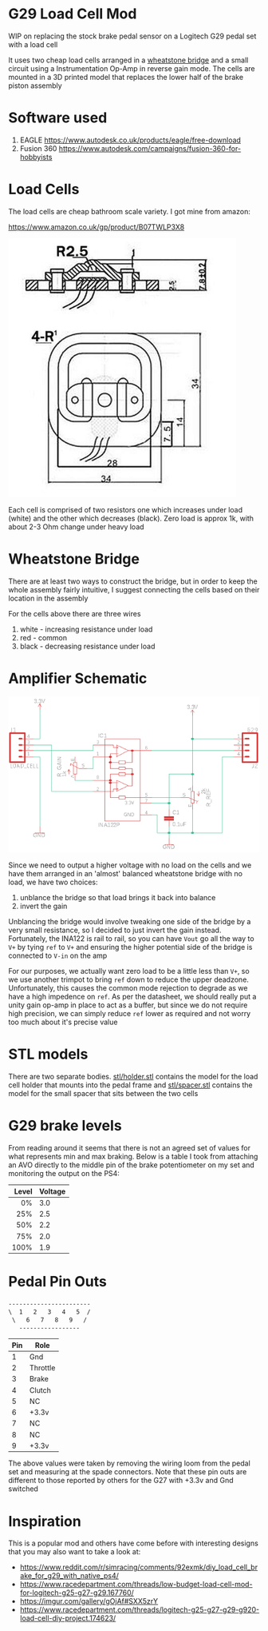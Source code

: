 # G29 Load Cell Mod

WIP on replacing the stock brake pedal sensor on a Logitech G29 pedal set with a load cell

It uses two cheap load cells arranged in a [wheatstone bridge](https://en.wikipedia.org/wiki/Wheatstone_bridge)
and a small circuit using a Instrumentation Op-Amp in reverse gain mode.  The cells are mounted in a 3D printed
model that replaces the lower half of the brake piston assembly

# Software used

1. EAGLE https://www.autodesk.co.uk/products/eagle/free-download
2. Fusion 360 https://www.autodesk.com/campaigns/fusion-360-for-hobbyists

# Load Cells

The load cells are cheap bathroom scale variety.  I got mine from amazon:

https://www.amazon.co.uk/gp/product/B07TWLP3X8

![load cell dimensions](img/loadcell.png)

Each cell is comprised of two resistors one which increases under load (white) and the 
other which decreases (black).  Zero load is approx 1k, with about 2-3 Ohm change under heavy load

# Wheatstone Bridge

There are at least two ways to construct the bridge, but in order to keep
the whole assembly fairly intuitive, I suggest connecting the cells based on their location in the assembly

For the cells above there are three wires

1. white - increasing resistance under load
2. red - common
3. black - decreasing resistance under load


# Amplifier Schematic

![amp schematic](img/amp_schematic.png)

Since we need to output a higher voltage with no load on the cells and we have 
them arranged in an 'almost' balanced wheatstone bridge with no load, 
we have two choices:

1. unblance the bridge so that load brings it back into balance
2. invert the gain

Unblancing the bridge would involve tweaking one side of the bridge by a very small
resistance, so I decided to just invert the gain instead.  Fortunately, the INA122 is
rail to rail, so you can have `Vout` go all the way to `V+` by tying `ref` to `V+`
and ensuring the higher potential side of the bridge is connected to `V-in` on the amp

For our purposes, we actually want zero load to be a little less than `V+`, so we 
use another trimpot to bring `ref` down to reduce the upper deadzone. Unfortunately,
this causes the common mode rejection to degrade as we have a high 
impedence on `ref`.  As per the datasheet, we should really put a unity gain op-amp
in place to act as a buffer, but since we do not require high precision, we can 
simply reduce `ref` lower as required and not worry too much about it's precise value

# STL models

There are two separate bodies.  [stl/holder.stl](stl/holder.stl) contains the model for the load cell holder
that mounts into the pedal frame and [stl/spacer.stl](stl/spacer.stl) contains the model for the small 
spacer that sits between the two cells

# G29 brake levels

From reading around it seems that there is not an agreed set of values for what represents
min and max braking.  Below is a table I took from attaching an AVO directly to the middle pin 
of the brake potentiometer on my set and monitoring the output on the PS4:

| Level | Voltage |
|------:|---------|
| 0%    | 3.0     |
| 25%   | 2.5     |
| 50%   | 2.2     |
| 75%   | 2.0     |
| 100%  | 1.9     |

# Pedal Pin Outs

    -----------------------
    \  1   2   3   4   5  /
     \   6   7   8   9   /
       -----------------

| Pin | Role
| --- | ---------
| 1   | Gnd
| 2   | Throttle
| 3   | Brake
| 4   | Clutch
| 5   | NC
| 6   | +3.3v
| 7   | NC
| 8   | NC
| 9   | +3.3v

The above values were taken by removing the wiring loom from the pedal set
and measuring at the spade connectors.
Note that these pin outs are different to those reported by others for the G27
with +3.3v and Gnd switched

# Inspiration

This is a popular mod and others have come before with interesting designs that you may also
want to take a look at:

- https://www.reddit.com/r/simracing/comments/92exmk/diy_load_cell_brake_for_g29_with_native_ps4/
- https://www.racedepartment.com/threads/low-budget-load-cell-mod-for-logitech-g25-g27-g29.167760/
- https://imgur.com/gallery/gOjAf#SXX5zrY
- https://www.racedepartment.com/threads/logitech-g25-g27-g29-g920-load-cell-diy-project.174623/
